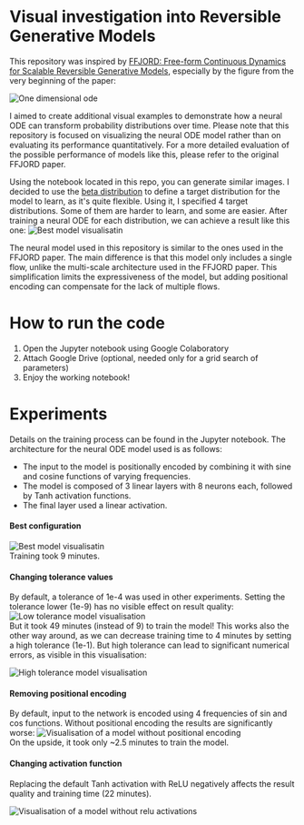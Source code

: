 # Visual investigation into Reversible Generative Models
This repository was inspired by [FFJORD: Free-form Continuous Dynamics for Scalable Reversible Generative Models](https://arxiv.org/abs/1810.01367),
especially by the figure from the very beginning of the paper:  

![One dimensional ode](./assets/ode_ffjord.png)

I aimed to create additional visual examples to demonstrate how a neural ODE can 
transform probability distributions over time. Please note that this repository 
is focused on visualizing the neural ODE model rather 
than on evaluating its performance quantitatively. For a more detailed evaluation of the 
possible performance of models like this, please refer to the original FFJORD paper.

Using the notebook located in this repo, you can generate similar images. I decided to
use the [beta distribution](https://en.wikipedia.org/wiki/Beta_distribution) to define
a target distribution for the model to learn, as it's quite flexible. Using it, I
specified 4 target distributions. Some of them are harder to learn, and some are easier.
After training a neural ODE for each distribution, we can achieve a result like this one:
![Best model visualisatin](./assets/ode_best.png)  

The neural model used in this repository is similar to the ones used in the FFJORD paper. 
The main difference is that this model only includes a single flow, unlike the 
multi-scale architecture used in the FFJORD paper. This simplification limits the 
expressiveness of the model, but adding positional encoding can compensate for the lack 
of multiple flows.

# How to run the code
1. Open the Jupyter notebook using Google Colaboratory
2. Attach Google Drive (optional, needed only for a grid search of parameters) 
3. Enjoy the working notebook!


# Experiments
Details on the training process can be found in the Jupyter notebook. The architecture 
for the neural ODE model used is as follows:

- The input to the model is positionally encoded by combining it with sine and cosine functions of varying frequencies.
- The model is composed of 3 linear layers with 8 neurons each, followed by Tanh activation functions.
- The final layer used a linear activation.


#### Best configuration
![Best model visualisatin](./assets/ode_best.png)  
Training took 9 minutes.

#### Changing tolerance values
By default, a tolerance of 1e-4 was used in other experiments. Setting the tolerance 
lower (1e-9) has no visible effect on result quality:
![Low tolerance model visualisation](./assets/ode_low_atol.png)  
But it took 49 minutes (instead of 9) to train the model! This works also the other way
around, as we can decrease training time to 4 minutes by setting a high tolerance
(1e-1). But high tolerance can lead to significant numerical errors, as 
visible in this visualisation:

![High tolerance model visualisation](./assets/ode_high_atol.png)  

#### Removing positional encoding
By default, input to the network is encoded using 4 frequencies of sin and cos functions.
Without positional encoding the results are significantly worse:
![Visualisation of a model without positional encoding](./assets/ode_no_positional_encoding.png)  
On the upside, it took only ~2.5 minutes to train the model.

#### Changing activation function
Replacing the default Tanh activation with ReLU negatively affects the 
result quality and training time (22 minutes).   

![Visualisation of a model without relu activations](./assets/ode_relu.png)